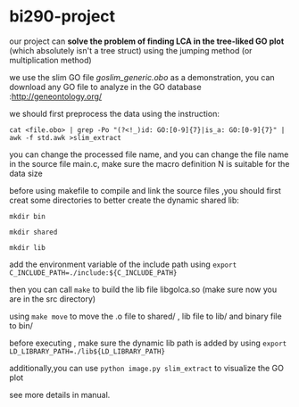 # bi290-project
our project can **solve the problem of finding LCA in the tree-liked GO plot** (which absolutely isn't a tree struct) using the jumping method (or multiplication method)

we use the slim GO file *goslim_generic.obo* as a demonstration, you can download any GO file to analyze in the GO database :http://geneontology.org/

we should first preprocess the data using the instruction:

`cat <file.obo> | grep -Po "(?<!_)id: GO:[0-9]{7}|is_a: GO:[0-9]{7}" | awk -f std.awk >slim_extract`

you can change the processed file name, and you can change the file name in the source file main.c, make sure the macro definition N is suitable for the data size

before using makefile to compile and link the source files ,you should first creat some directories to better create the dynamic shared lib:

`mkdir bin`

`mkdir shared`

`mkdir lib`

add the environment  variable of the include path using `export C_INCLUDE_PATH=./include:${C_INCLUDE_PATH}`

then you can call `make` to build the lib file libgolca.so (make sure now you are in the src directory)

using `make move` to move the .o file to shared/ , lib file to lib/ and binary file to bin/ 

before executing , make sure the dynamic lib path is added by using `export LD_LIBRARY_PATH=./lib${LD_LIBRARY_PATH}`

additionally,you can use `python image.py slim_extract` to visualize the GO plot

see more details in manual.

